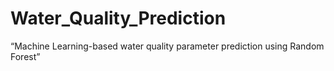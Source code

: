 # Water_Quality_Prediction
“Machine Learning-based water quality parameter prediction using Random Forest”
